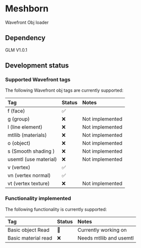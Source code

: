 # Meshborn
Wavefront Obj loader

## Dependency
GLM V1.0.1

## Development status

### Supported Wavefront tags
The following Wavefront obj tags are currently supported:

| Tag                  | Status             | Notes                |
|:---------------------|:-------------------|:---------------------|
| f (face)             | :white_check_mark: |                      |
| g (group)            | :x:                | Not implemented      |
| l (line element)     | :x:                | Not implemented      |
| mtllib (materials)   | :x:                | Not implemented      |
| o (object)           | :x:                | Not implemented      |
| s (Smooth shading )  | :x:                | Not implemented      |
| usemtl (use material)| :x:                | Not implemented      |
| v (vertex)           | :white_check_mark: |                      |
| vn (vertex normal)   | :white_check_mark: |                      |
| vt (vertex texture)  | :x:                | Not implemented      |

### Functionality implemented 
The following functionality is currently supported:

| Tag                  | Status             | Notes                |
|:---------------------|:-------------------|:---------------------|
| Basic object Read    | :construction:     | Currently working on |
| Basic material read  | :x:                | Needs mtllib and usemtl |
